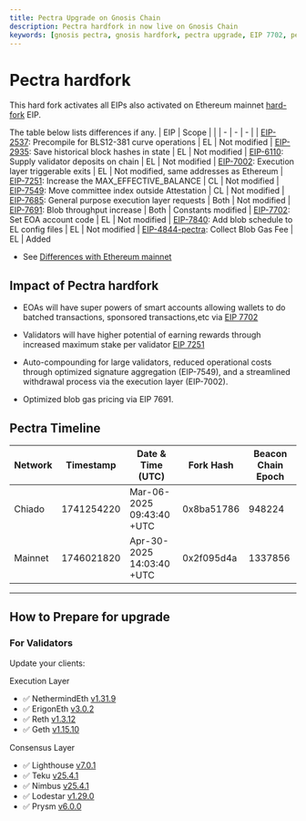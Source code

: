 ```yaml
---
title: Pectra Upgrade on Gnosis Chain
description: Pectra hardfork in now live on Gnosis Chain
keywords: [gnosis pectra, gnosis hardfork, pectra upgrade, EIP 7702, pectra hardfork]
---
```

# Pectra hardfork

This hard fork activates all EIPs also activated on Ethereum mainnet [hard-fork](https://eips.ethereum.org/EIPS/eip-7600) EIP.

The table below lists differences if any.
| EIP |   Scope   |   |
| - | - | - |
| [EIP-2537](https://eips.ethereum.org/EIPS/eip-2537): Precompile for BLS12-381 curve operations | EL      | Not modified
| [EIP-2935](https://eips.ethereum.org/EIPS/eip-2935): Save historical block hashes in state     | EL      | Not modified
| [EIP-6110](https://eips.ethereum.org/EIPS/eip-6110): Supply validator deposits on chain        | EL      | Not modified
| [EIP-7002](https://eips.ethereum.org/EIPS/eip-7002): Execution layer triggerable exits         | EL      | Not modified, same addresses as Ethereum
| [EIP-7251](https://eips.ethereum.org/EIPS/eip-7251): Increase the MAX_EFFECTIVE_BALANCE        | CL      | Not modified
| [EIP-7549](https://eips.ethereum.org/EIPS/eip-7549): Move committee index outside Attestation  | CL      | Not modified
| [EIP-7685](https://eips.ethereum.org/EIPS/eip-7685): General purpose execution layer requests  | Both    | Not modified
| [EIP-7691](https://eips.ethereum.org/EIPS/eip-7691): Blob throughput increase                  | Both    | Constants modified
| [EIP-7702](https://eips.ethereum.org/EIPS/eip-7702): Set EOA account code                      | EL      | Not modified
| [EIP-7840](https://eips.ethereum.org/EIPS/eip-7840): Add blob schedule to EL config files      | EL      | Not modified
| [EIP-4844-pectra](https://eips.ethereum.org/EIPS/eip-4844): Collect Blob Gas Fee               | EL      | Added

* See [Differences with Ethereum mainnet](#differences-with-ethereum-mainnet)



## Impact of Pectra hardfork

- EOAs will have super powers of smart accounts allowing wallets to do batched transactions, sponsored transactions,etc via [EIP 7702](https://eips.ethereum.org/EIPS/eip-7702)

- Validators will have higher potential of earning rewards through increased maximum stake per validator [ EIP 7251](https://eips.ethereum.org/EIPS/eip-7251)

- Auto-compounding for large validators, reduced operational costs through optimized signature aggregation (EIP-7549), and a streamlined withdrawal process via the execution layer (EIP-7002).

- Optimized blob gas pricing via EIP 7691.

## Pectra Timeline
| Network | Timestamp    | Date & Time (UTC)             | Fork Hash  | Beacon Chain Epoch |
| ------- | ------------ | ----------------------------- | ---------- | ------------------ |
| Chiado  | 1741254220   | Mar-06-2025 09:43:40 +UTC     | 0x8ba51786 | 948224             |
| Mainnet | 1746021820   | Apr-30-2025 14:03:40 +UTC     | 0x2f095d4a | 1337856            |

--------

## How to Prepare for upgrade

### For Validators

Update your clients:

   Execution Layer

   - ✅ NethermindEth [v1.31.9](https://github.com/NethermindEth/nethermind/releases/tag/1.31.9)
   - ✅ ErigonEth [v3.0.2](https://github.com/erigontech/erigon/releases/tag/v3.0.2)
   - ✅ Reth [v1.3.12](https://github.com/paradigmxyz/reth/releases/tag/v1.3.12)
   - ✅ Geth [v1.15.10](https://github.com/ethereum/go-ethereum/releases/tag/v1.15.10)

   Consensus Layer

   - ✅ Lighthouse [v7.0.1](https://github.com/sigp/lighthouse/releases/tag/v7.0.1)
   - ✅ Teku [v25.4.1](https://github.com/Consensys/teku/releases/tag/25.4.1)
   - ✅ Nimbus [v25.4.1](https://github.com/status-im/nimbus-eth2/releases/tag/v25.4.1)
   - ✅ Lodestar [v1.29.0](https://github.com/ChainSafe/lodestar/releases/tag/v1.29.0)
   - ✅ Prysm [v6.0.0](https://github.com/OffchainLabs/prysm/releases/tag/v6.0.0)

